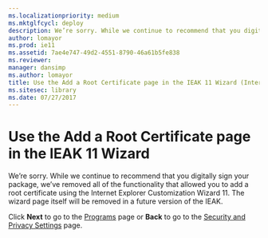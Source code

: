 ```yaml
---
ms.localizationpriority: medium
ms.mktglfcycl: deploy
description: We’re sorry. While we continue to recommend that you digitally sign your package, we’ve removed all of the functionality that allowed you to add a root certificate using the Internet Explorer Customization Wizard 11. The wizard page itself will be removed in a future version of the IEAK.
author: lomayor
ms.prod: ie11
ms.assetid: 7ae4e747-49d2-4551-8790-46a61b5fe838
ms.reviewer: 
manager: dansimp
ms.author: lomayor
title: Use the Add a Root Certificate page in the IEAK 11 Wizard (Internet Explorer Administration Kit 11 for IT Pros)
ms.sitesec: library
ms.date: 07/27/2017
---
```



# Use the Add a Root Certificate page in the IEAK 11 Wizard
We’re sorry. While we continue to recommend that you digitally sign your package, we’ve removed all of the functionality that allowed you to add a root certificate using the Internet Explorer Customization Wizard 11. The wizard page itself will be removed in a future version of the IEAK.

Click **Next** to go to the [Programs](programs-ieak11-wizard.md) page or **Back** to go to the [Security and Privacy Settings](security-and-privacy-settings-ieak11-wizard.md) page.

 

 





